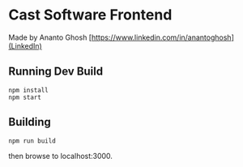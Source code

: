 # Cast Software Frontend 

Made by Ananto Ghosh [https://www.linkedin.com/in/anantoghosh](LinkedIn)

  
## Running Dev Build
```
npm install
npm start
```
  
## Building
```
npm run build
```

then browse to localhost:3000.
